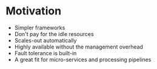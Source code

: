 # Motivation

* Simpler frameworks
* Don't pay for the idle resources
* Scales-out automatically
* Highly available without the management overhead
* Fault tolerance is built-in
* A great fit for micro-services and processing pipelines

